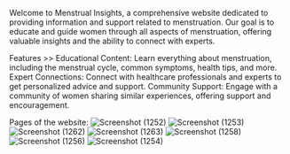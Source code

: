 Welcome to Menstrual Insights, a comprehensive website dedicated to providing information and support related to menstruation. Our goal is to educate and guide women through all aspects of menstruation, offering valuable insights and the ability to connect with experts.

Features >>
Educational Content: Learn everything about menstruation, including the menstrual cycle, common symptoms, health tips, and more.
Expert Connections: Connect with healthcare professionals and experts to get personalized advice and support.
Community Support: Engage with a community of women sharing similar experiences, offering support and encouragement.

Pages of the website:
![Screenshot (1252)](https://github.com/sharma-m-supriya/Red-Cycle-Care/assets/100465754/f1ae1157-3920-49e6-8f3e-7803724badac)
![Screenshot (1253)](https://github.com/sharma-m-supriya/Red-Cycle-Care/assets/100465754/f0793e59-f068-4f19-b8e4-358ab3a2db90)
![Screenshot (1262)](https://github.com/sharma-m-supriya/Red-Cycle-Care/assets/100465754/7de3145e-654b-41f3-9307-342a3bac13d3)
![Screenshot (1263)](https://github.com/sharma-m-supriya/Red-Cycle-Care/assets/100465754/46920890-6d27-405f-88c9-4ea6d9c0829a)
![Screenshot (1258)](https://github.com/sharma-m-supriya/Red-Cycle-Care/assets/100465754/3be8147a-559e-42ef-9ae7-6dcbfbcf6757)
![Screenshot (1256)](https://github.com/sharma-m-supriya/Red-Cycle-Care/assets/100465754/93f814fa-af43-4268-adeb-4c9b0ea54626)
![Screenshot (1254)](https://github.com/sharma-m-supriya/Red-Cycle-Care/assets/100465754/c80d941f-f124-4199-b08a-4de151e27337)

